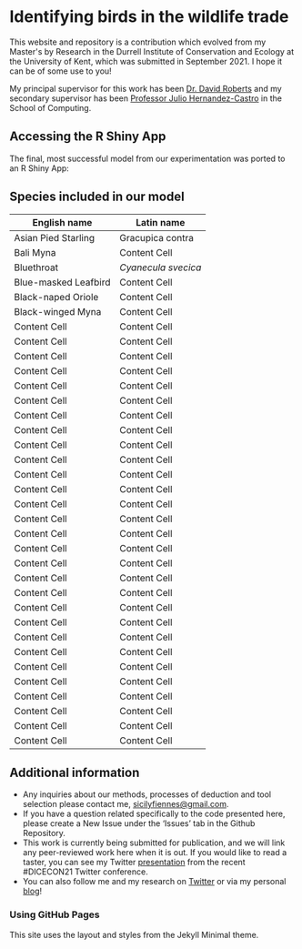 # Identifying birds in the wildlife trade 
This website and repository is a contribution which evolved from my Master's by Research in the Durrell Institute of Conservation and Ecology at the University of Kent, which was submitted in September 2021. I hope it can be of some use to you! 

My principal supervisor for this work has been [Dr. David Roberts](https://www.kent.ac.uk/anthropology-conservation/people/555/roberts-david) and my secondary supervisor has been [Professor Julio Hernandez-Castro](https://www.kent.ac.uk/computing/people/3110/hernandez-castro-julio) in the School of Computing. 
 
## Accessing the R Shiny App
The final, most successful model from our experimentation was ported to an R Shiny App:

## Species included in our model

| English name         | Latin name    |
| -------------        | ------------- |
| Asian Pied Starling  | Gracupica contra |
| Bali Myna         | Content Cell  |
| Bluethroat         | *Cyanecula svecica*   |
| Blue-masked Leafbird  | Content Cell  |
| Black-naped Oriole  | Content Cell  |
| Black-winged Myna | Content Cell  |
| Content Cell  | Content Cell  |
| Content Cell  | Content Cell  |
| Content Cell  | Content Cell  |
| Content Cell  | Content Cell  |
| Content Cell  | Content Cell  |
| Content Cell  | Content Cell  |
| Content Cell  | Content Cell  |
| Content Cell  | Content Cell  |
| Content Cell  | Content Cell  |
| Content Cell  | Content Cell  |
| Content Cell  | Content Cell  |
| Content Cell  | Content Cell  |
| Content Cell  | Content Cell  |
| Content Cell  | Content Cell  |
| Content Cell  | Content Cell  |
| Content Cell  | Content Cell  |
| Content Cell  | Content Cell  |
| Content Cell  | Content Cell  |
| Content Cell  | Content Cell  |
| Content Cell  | Content Cell  |
| Content Cell  | Content Cell  |
| Content Cell  | Content Cell  |
| Content Cell  | Content Cell  |
| Content Cell  | Content Cell  |
| Content Cell  | Content Cell  |
| Content Cell  | Content Cell  |
| Content Cell  | Content Cell  |
| Content Cell  | Content Cell  |
| Content Cell  | Content Cell  |

## Additional information
* Any inquiries about our methods, processes of deduction and tool selection please contact me, [sicilyfiennes@gmail.com](mailto:sicilyfiennes@gmail.com). 
* If you have a question related specifically to the code presented here, please create a New Issue under the ‘Issues’ tab in the Github Repository. 
* This work is currently being submitted for publication, and we will link any peer-reviewed work here when it is out. If you would like to read a taster, you can see my Twitter [presentation](https://twitter.com/sicilyfiennes/status/1420686034489151491) from the recent #DICECON21 Twitter conference.
* You can also follow me and my research on [Twitter](https://twitter.com/sicilyfiennes) or via my personal [blog](https://conservationsensationblog.wordpress.com/)!

### Using GitHub Pages

This site uses the layout and styles from the Jekyll Minimal theme.
